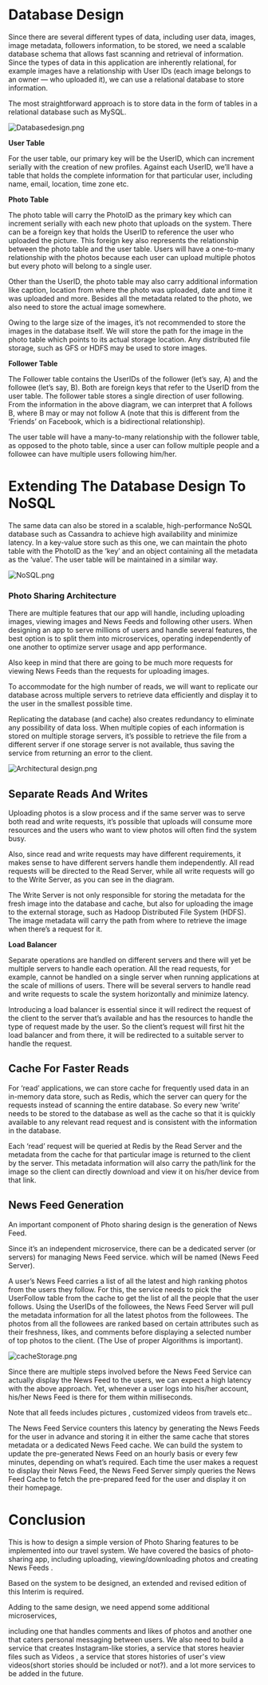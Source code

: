 # Database Design

Since there are several different types of data, including user data, images, image metadata, followers information, to be stored, we need a scalable database schema that allows fast scanning and retrieval of information. Since the types of data in this application are inherently relational, for example images have a relationship with User IDs (each image belongs to an owner — who uploaded it), we can use a relational database to store information.

The most straightforward approach is to store data in the form of tables in a relational database such as MySQL. 

![Databasedesign.png](Database%20Design%201c833c7c52504c44927d7f9bd847aea8/Databasedesign.png)

**User Table**

For the user table, our primary key will be the UserID, which can increment serially with the creation of new profiles. Against each UserID, we’ll have a table that holds the complete information for that particular user, including name, email, location, time zone etc.

**Photo Table**

The photo table will carry the PhotoID as the primary key which can increment serially with each new photo that uploads on the system. There can be a foreign key that holds the UserID to reference the user who uploaded the picture. This foreign key also represents the relationship between the photo table and the user table. Users will have a one-to-many relationship with the photos because each user can upload multiple photos but every photo will belong to a single user.

Other than the UserID, the photo table may also carry additional information like caption, location from where the photo was uploaded, date and time it was uploaded and more. Besides all the metadata related to the photo, we also need to store the actual image somewhere.

Owing to the large size of the images, it’s not recommended to store the images in the database itself. We will store the path for the image in the photo table which points to its actual storage location. Any distributed file storage, such as GFS or HDFS may be used to store images.

**Follower Table**

The Follower table contains the UserIDs of the follower (let’s say, A) and the followee (let’s say, B). Both are foreign keys that refer to the UserID from the user table. The follower table stores a single direction of user following. From the information in the above diagram, we can interpret that A follows B, where B may or may not follow A (note that this is different from the ‘Friends’ on Facebook, which is a bidirectional relationship).

The user table will have a many-to-many relationship with the follower table, as opposed to the photo table, since a user can follow multiple people and a followee can have multiple users following him/her.

# **Extending The Database Design To NoSQL**

The same data can also be stored in a scalable, high-performance NoSQL database such as Cassandra to achieve high availability and minimize latency. In a key-value store such as this one, we can maintain the photo table with the PhotoID as the ‘key’ and an object containing all the metadata as the ‘value’. The user table will be maintained in a similar way.

 

![NoSQL.png](Database%20Design%201c833c7c52504c44927d7f9bd847aea8/NoSQL.png)

### Photo Sharing Architecture

There are multiple features that our app will handle, including uploading images, viewing images and News Feeds and following other users. When designing an app to serve millions of users and handle several features, the best option is to split them into microservices, operating independently of one another to optimize server usage and app performance.

Also keep in mind that there are going to be much more requests for viewing News Feeds than the requests for uploading images. 

To accommodate for the high number of reads, we will want to replicate our database across multiple servers to retrieve data efficiently and display it to the user in the smallest possible time.

Replicating the database (and cache) also creates redundancy to eliminate any possibility of data loss. When multiple copies of each information is stored on multiple storage servers, it’s possible to retrieve the file from a different server if one storage server is not available, thus saving the service from returning an error to the client.

![Architectural design.png](Database%20Design%201c833c7c52504c44927d7f9bd847aea8/Architectural_design.png)

## **Separate Reads And Writes**

Uploading photos is a slow process and if the same server was to serve both read and write requests, it’s possible that uploads will consume more resources and the users who want to view photos will often find the system busy.

Also, since read and write requests may have different requirements, it makes sense to have different servers handle them independently. All read requests will be directed to the Read Server, while all write requests will go to the Write Server, as you can see in the diagram.

The Write Server is not only responsible for storing the metadata for the fresh image into the database and cache, but also for uploading the image to the external storage, such as Hadoop Distributed File System (HDFS). The image metadata will carry the path from where to retrieve the image when there’s a request for it.

**Load Balancer**

Separate operations are handled on different servers and there will yet be multiple servers to handle each operation. All the read requests, for example, cannot be handled on a single server when running applications at the scale of millions of users. There will be several servers to handle read and write requests to scale the system horizontally and minimize latency.

Introducing a load balancer is essential since it will redirect the request of the client to the server that’s available and has the resources to handle the type of request made by the user. So the client’s request will first hit the load balancer and from there, it will be redirected to a suitable server to handle the request.

## **Cache For Faster Reads**

For ‘read’ applications, we can store cache for frequently used data in an in-memory data store, such as Redis, which the server can query for the requests instead of scanning the entire database. So every new ‘write’ needs to be stored to the database as well as the cache so that it is quickly available to any relevant read request and is consistent with the information in the database.

Each ‘read’ request will be queried at Redis by the Read Server and the metadata from the cache for that particular image is returned to the client by the server. This metadata information will also carry the path/link for the image so the client can directly download and view it on his/her device from that link.

## **News Feed Generation**

An important component of Photo sharing design is the generation of News Feed. 

Since it’s an independent microservice, there can be a dedicated server (or servers) for managing News Feed service. which will be named (News Feed Server).

A user’s News Feed carries a list of all the latest and high ranking photos from the users they follow. For this, the service needs to pick the UserFollow table from the cache to get the list of all the people that the user follows. Using the UserIDs of the followees, the News Feed Server will pull the metadata information for all the latest photos from the followees. The photos from all the followees are ranked based on certain attributes such as their freshness, likes, and comments before displaying a selected number of top photos to the client. (The Use of proper Algorithms is important).

![cacheStorage.png](Database%20Design%201c833c7c52504c44927d7f9bd847aea8/cacheStorage.png)

Since there are multiple steps involved before the News Feed Service can actually display the News Feed to the users, we can expect a high latency with the above approach. Yet, whenever a user logs into his/her account, his/her News Feed is there for them within milliseconds. 

Note that all feeds includes pictures , customized videos from travels etc.. 

The News Feed Service counters this latency by generating the News Feeds for the user in advance and storing it in either the same cache that stores metadata or a dedicated News Feed cache. We can build the system to update the pre-generated News Feed on an hourly basis or every few minutes, depending on what’s required. Each time the user makes a request to display their News Feed, the News Feed Server simply queries the News Feed Cache to fetch the pre-prepared feed for the user and display it on their homepage.

# **Conclusion**

This is how to design a simple version of Photo Sharing features to be implemented into our travel system. We have covered the basics of  photo-sharing app, including uploading, viewing/downloading photos and creating News Feeds . 

Based on the system to be designed, an extended and revised edition of this Interim is required.

Adding to the same design, we need append some additional microservices, 

including one that handles comments and likes of photos and another one that caters personal messaging between users. We  also need to build a service that creates Instagram-like stories, a service that stores heavier files such as Videos , a service that stores histories of user's view videos(short stories should be included or not?). and a  lot more services to be added in the future.